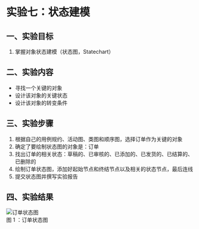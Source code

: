 # 实验七：状态建模

## 一、实验目标

1. 掌握对象状态建模（状态图，Statechart）

## 二、实验内容

- 寻找一个关键的对象
- 设计该对象的关键状态
- 设计该对象的转变条件

## 三、实验步骤

1. 根据自己的用例规约、活动图、类图和顺序图，选择订单作为关键的对象  
2. 确定了要绘制状态图的对象是：订单  
3. 找出订单的相关状态：草稿的、已审核的、已添加的、已发货的、已结算的、已删除的  
4. 绘制订单状态图，添加好起始节点和终结节点以及相关的状态节点，最后连线  
5. 提交状态图并撰写实验报告

## 四、实验结果
![订单状态图](./Lab7_StatechartDiagram1.jpg)  
图 1 ：订单状态图
